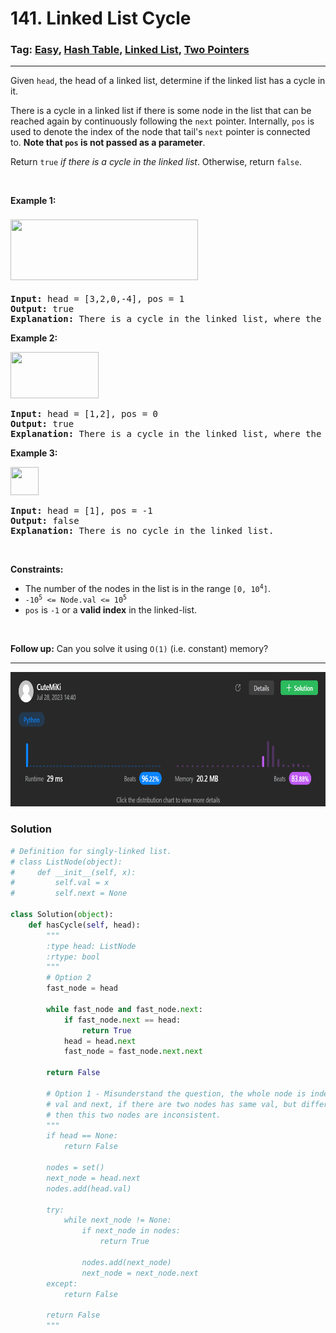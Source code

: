 # 141. Linked List Cycle
### Tag: [Easy](https://github.com/TheOnlyMiki/LeetCode-For-Fun/tree/main#easy-level), [Hash Table](https://github.com/TheOnlyMiki/LeetCode-For-Fun/tree/main#hash-table), [Linked List](https://github.com/TheOnlyMiki/LeetCode-For-Fun/tree/main#linked-list), [Two Pointers](https://github.com/TheOnlyMiki/LeetCode-For-Fun/tree/main#two-pointers)
---
<div class="px-5 pt-4"><div class="flex"></div><div class="_1l1MA" data-track-load="description_content"><p>Given <code>head</code>, the head of a linked list, determine if the linked list has a cycle in it.</p>

<p>There is a cycle in a linked list if there is some node in the list that can be reached again by continuously following the&nbsp;<code>next</code>&nbsp;pointer. Internally, <code>pos</code>&nbsp;is used to denote the index of the node that&nbsp;tail's&nbsp;<code>next</code>&nbsp;pointer is connected to.&nbsp;<strong>Note that&nbsp;<code>pos</code>&nbsp;is not passed as a parameter</strong>.</p>

<p>Return&nbsp;<code>true</code><em> if there is a cycle in the linked list</em>. Otherwise, return <code>false</code>.</p>

<p>&nbsp;</p>
<p><strong class="example">Example 1:</strong></p>
<img alt="" src="https://assets.leetcode.com/uploads/2018/12/07/circularlinkedlist.png" style="width: 300px; height: 97px; margin-top: 8px; margin-bottom: 8px;">
<pre><strong>Input:</strong> head = [3,2,0,-4], pos = 1
<strong>Output:</strong> true
<strong>Explanation:</strong> There is a cycle in the linked list, where the tail connects to the 1st node (0-indexed).
</pre>

<p><strong class="example">Example 2:</strong></p>
<img alt="" src="https://assets.leetcode.com/uploads/2018/12/07/circularlinkedlist_test2.png" style="width: 141px; height: 74px;">
<pre><strong>Input:</strong> head = [1,2], pos = 0
<strong>Output:</strong> true
<strong>Explanation:</strong> There is a cycle in the linked list, where the tail connects to the 0th node.
</pre>

<p><strong class="example">Example 3:</strong></p>
<img alt="" src="https://assets.leetcode.com/uploads/2018/12/07/circularlinkedlist_test3.png" style="width: 45px; height: 45px;">
<pre><strong>Input:</strong> head = [1], pos = -1
<strong>Output:</strong> false
<strong>Explanation:</strong> There is no cycle in the linked list.
</pre>

<p>&nbsp;</p>
<p><strong>Constraints:</strong></p>

<ul>
	<li>The number of the nodes in the list is in the range <code>[0, 10<sup>4</sup>]</code>.</li>
	<li><code>-10<sup>5</sup> &lt;= Node.val &lt;= 10<sup>5</sup></code></li>
	<li><code>pos</code> is <code>-1</code> or a <strong>valid index</strong> in the linked-list.</li>
</ul>

<p>&nbsp;</p>
<p><strong>Follow up:</strong> Can you solve it using <code>O(1)</code> (i.e. constant) memory?</p>
</div></div>

---
<img src="Submit.png" width="700" height="215" />

### Solution

```python
# Definition for singly-linked list.
# class ListNode(object):
#     def __init__(self, x):
#         self.val = x
#         self.next = None

class Solution(object):
    def hasCycle(self, head):
        """
        :type head: ListNode
        :rtype: bool
        """
        # Option 2
        fast_node = head

        while fast_node and fast_node.next:
            if fast_node.next == head:
                return True
            head = head.next
            fast_node = fast_node.next.next

        return False

        # Option 1 - Misunderstand the question, the whole node is indetify as 
        # val and next, if there are two nodes has same val, but different next, 
        # then this two nodes are inconsistent.
        """
        if head == None:
            return False

        nodes = set()
        next_node = head.next
        nodes.add(head.val)

        try:
            while next_node != None:
                if next_node in nodes:
                    return True
                
                nodes.add(next_node)
                next_node = next_node.next
        except:
            return False

        return False
        """
```

